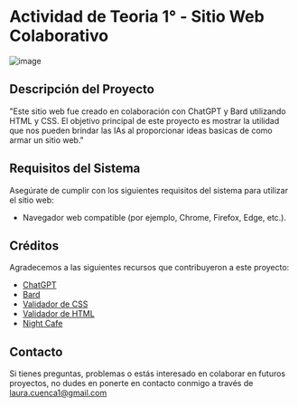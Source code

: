 # Actividad de Teoria 1° - Sitio Web Colaborativo

![image](https://github.com/LauraCuenca/ACT1-TEORIA/assets/80906205/0f03a6fe-3789-4a1c-ac80-7943defadf98)

## Descripción del Proyecto

"Este sitio web fue creado en colaboración con ChatGPT y Bard utilizando HTML y CSS. El objetivo principal de este proyecto es mostrar la utilidad que nos pueden brindar las IAs al proporcionar ideas basicas de como armar un sitio web."


## Requisitos del Sistema

Asegúrate de cumplir con los siguientes requisitos del sistema para utilizar el sitio web:

- Navegador web compatible (por ejemplo, Chrome, Firefox, Edge, etc.).


## Créditos

Agradecemos a las siguientes recursos que contribuyeron a este proyecto:

- [ChatGPT](https://openai.com/blog/chatgpt)
- [Bard](https://bard.google.com/?hl=es)
- [Validador de CSS](https://jigsaw.w3.org/css-validator/#validate_by_uri+with_options)
- [Validador de HTML](https://validator.w3.org/nu/#file)
- [Night Cafe](https://creator.nightcafe.studio/)

## Contacto

Si tienes preguntas, problemas o estás interesado en colaborar en futuros proyectos, no dudes en ponerte en contacto conmigo a través de laura.cuenca1@gmail.com





